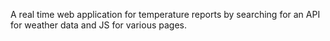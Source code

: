 A real time web application for temperature reports by searching for an API for weather data and JS for various pages.
